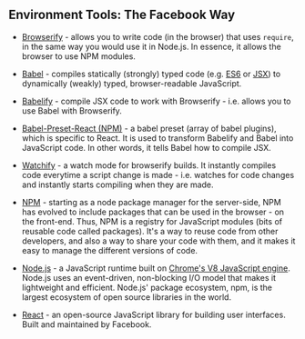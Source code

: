 ## Environment Tools: The Facebook Way

- <a href="http://browserify.org/">Browserify</a> - allows you to write code (in the browser) that uses `require`, in the same way you would use it in Node.js. In essence, it allows the browser to use NPM modules.

- <a href="https://babeljs.io/">Babel</a> - compiles statically (strongly) typed code (e.g. <a href="http://www.ecma-international.org/ecma-262/6.0/index.html">ES6</a> or <a href="https://jsx.github.io/">JSX</a>) to dynamically (weakly) typed, browser-readable JavaScript.

- <a href="https://github.com/babel/babelify">Babelify</a> - compile JSX code to work with Browserify - i.e. allows you to use Babel with Browserify.

- <a href="https://www.npmjs.com/package/babel-preset-react">Babel-Preset-React (NPM)</a> - a babel preset (array of babel plugins), which is specific to React. It is used to transform Babelify and Babel into JavaScript code. In other words, it tells Babel how to compile JSX.

- <a href="https://github.com/substack/watchify">Watchify</a> - a watch mode for browserify builds. It instantly compiles code everytime a script change is made - i.e. watches for code changes and instantly starts compiling when they are made.

- <a href="https://www.npmjs.com/">NPM</a> - starting as a node package manager for the server-side, NPM has evolved to include packages that can be used in the browser - on the front-end. Thus, NPM is a registry for JavaScript modules (bits of reusable code called packages). It's a way to reuse code from other developers, and also a way to share your code with them, and it makes it easy to manage the different versions of code.

- <a href="https://nodejs.org/en/">Node.js</a> - a JavaScript runtime built on <a href="https://developers.google.com/v8/">Chrome's V8 JavaScript engine</a>. Node.js uses an event-driven, non-blocking I/O model that makes it lightweight and efficient. Node.js' package ecosystem, npm, is the largest ecosystem of open source libraries in the world.

- <a href="https://facebook.github.io/react/">React</a> - an open-source JavaScript library for building user interfaces. Built and maintained by Facebook.
